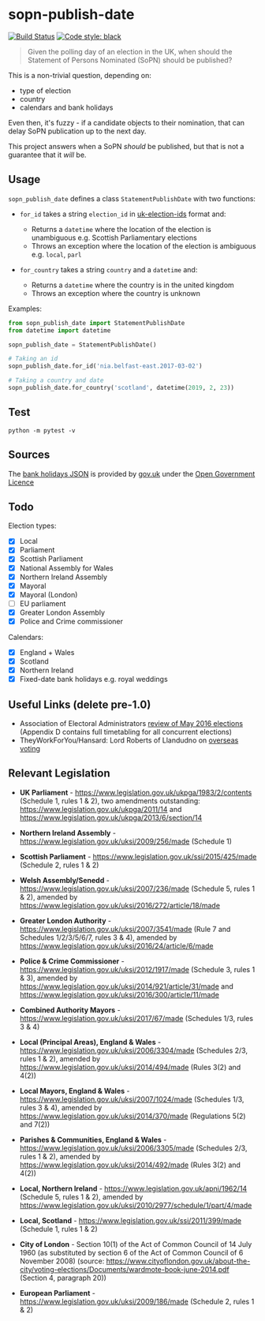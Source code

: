# sopn-publish-date

[![Build Status](https://travis-ci.org/mrwilson/sopn-publish-date.svg?branch=master)](https://travis-ci.org/mrwilson/sopn-publish-date)
[![Code style: black](https://img.shields.io/badge/code%20style-black-000000.svg)](https://github.com/ambv/black)
> Given the polling day of an election in the UK, when should the Statement of Persons Nominated (SoPN) should be published?

This is a non-trivial question, depending on:

- type of election
- country
- calendars and bank holidays

Even then, it's fuzzy - if a candidate objects to their nomination, that can delay SoPN publication up to the next day.

This project answers when a SoPN _should_ be published, but that is not a guarantee that it _will_ be.

## Usage

`sopn_publish_date` defines a class `StatementPublishDate` with two functions:

* `for_id` takes a string `election_id` in [uk-election-ids](https://elections.democracyclub.org.uk/reference_definition/) format and:

    * Returns a `datetime` where the location of the election is unambiguous e.g. Scottish Parliamentary elections
    * Throws an exception where the location of the election is ambiguous e.g. `local`, `parl`
* `for_country` takes a string `country` and a `datetime` and:
    * Returns a `datetime` where the country is in the united kingdom
    * Throws an exception where the country is unknown

Examples:

```python
from sopn_publish_date import StatementPublishDate
from datetime import datetime

sopn_publish_date = StatementPublishDate()

# Taking an id
sopn_publish_date.for_id('nia.belfast-east.2017-03-02')

# Taking a country and date
sopn_publish_date.for_country('scotland', datetime(2019, 2, 23))
```

## Test

`python -m pytest -v`

## Sources

The [bank holidays JSON](./sopn_publish_date/bank-holidays.json) is provided by [gov.uk](https://www.gov.uk/bank-holidays.json) under the [Open Government Licence](http://www.nationalarchives.gov.uk/doc/open-government-licence/version/3/)

## Todo

Election types:

 - [x] Local
 - [x] Parliament
 - [x] Scottish Parliament
 - [x] National Assembly for Wales
 - [x] Northern Ireland Assembly
 - [x] Mayoral
 - [x] Mayoral (London)
 - [ ] EU parliament
 - [x] Greater London Assembly
 - [x] Police and Crime commissioner
 
Calendars:
 - [x] England + Wales
 - [x] Scotland
 - [x] Northern Ireland
 - [x] Fixed-date bank holidays e.g. royal weddings

## Useful Links (delete pre-1.0)

 * Association of Electoral Administrators [review of May 2016 elections](https://www.aea-elections.co.uk/wp-content/uploads/2016/09/aea-rep-2016-pushed-to-the-absolute-limit-the-electoral-year-never-to-forget-with-links.pdf) (Appendix D contains full timetabling for all concurrent elections)
 * TheyWorkForYou/Hansard: Lord Roberts of Llandudno on [overseas voting](https://www.theyworkforyou.com/lords/?id=2011-03-02a.1127.0)
 
## Relevant Legislation

 * **UK Parliament** - https://www.legislation.gov.uk/ukpga/1983/2/contents (Schedule 1, rules 1 & 2), two amendments outstanding: https://www.legislation.gov.uk/ukpga/2011/14 and https://www.legislation.gov.uk/ukpga/2013/6/section/14
 
 * **Northern Ireland Assembly** - https://www.legislation.gov.uk/uksi/2009/256/made (Schedule 1)
 
 * **Scottish Parliament** - https://www.legislation.gov.uk/ssi/2015/425/made (Schedule 2, rules 1 & 2)
 
 * **Welsh Assembly/Senedd** - https://www.legislation.gov.uk/uksi/2007/236/made (Schedule 5, rules 1 & 2), amended by https://www.legislation.gov.uk/uksi/2016/272/article/18/made
 
 * **Greater London Authority** - https://www.legislation.gov.uk/uksi/2007/3541/made (Rule 7 and Schedules 1/2/3/5/6/7, rules 3 & 4), amended by https://www.legislation.gov.uk/uksi/2016/24/article/6/made
 
 * **Police & Crime Commissioner** - https://www.legislation.gov.uk/uksi/2012/1917/made (Schedule 3, rules 1 & 3), amended by https://www.legislation.gov.uk/uksi/2014/921/article/31/made
 and https://www.legislation.gov.uk/uksi/2016/300/article/11/made
 
 * **Combined Authority Mayors** - https://www.legislation.gov.uk/uksi/2017/67/made (Schedules 1/3, rules 3 & 4)
 
 * **Local (Principal Areas), England & Wales** - https://www.legislation.gov.uk/uksi/2006/3304/made (Schedules 2/3, rules 1 & 2), amended by https://www.legislation.gov.uk/uksi/2014/494/made (Rules 3(2) and 4(2))
 
 * **Local Mayors, England & Wales** - https://www.legislation.gov.uk/uksi/2007/1024/made (Schedules 1/3, rules 3 & 4), amended by https://www.legislation.gov.uk/uksi/2014/370/made (Regulations 5(2) and 7(2))
 
 * **Parishes & Communities, England & Wales** - https://www.legislation.gov.uk/uksi/2006/3305/made (Schedules 2/3, rules 1 & 2), amended by https://www.legislation.gov.uk/uksi/2014/492/made (Rules 3(2) and 4(2))
 
 * **Local, Northern Ireland** - https://www.legislation.gov.uk/apni/1962/14 (Schedule 5, rules 1 & 2), amended by https://www.legislation.gov.uk/uksi/2010/2977/schedule/1/part/4/made
 
 * **Local, Scotland** - https://www.legislation.gov.uk/ssi/2011/399/made (Schedule 1, rules 1 & 2)
 
 * **City of London** - Section 10(1) of the Act of Common Council of 14 July 1960 (as substituted by section 6 of the Act of Common Council of 6 November 2008)
 (source: https://www.cityoflondon.gov.uk/about-the-city/voting-elections/Documents/wardmote-book-june-2014.pdf (Section 4, paragraph 20))
 
 * **European Parliament** - https://www.legislation.gov.uk/uksi/2009/186/made (Schedule 2, rules 1 & 2)
 
 
